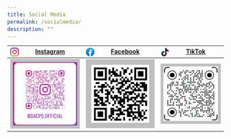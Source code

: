 ```yaml
---
title: Social Media
permalink: /socialmedia/
description: ""
---
```

| <img src="/images/instagram.png" style="width: 20px; height: 20px; float: left">&nbsp;<a href="https://www.instagram.com/sacps.official/">Instagram</a>| <img src="/images/facebookicon.png" style="width: 20px; height: 20px; float: left">&nbsp;<a href="https://www.facebook.com/SACPS.OFFICIAL2.0">Facebook</a> | <img src="/images/tiktok.png" style="width: 20px; height: 20px; float: left">&nbsp;<a href="https://www.tiktok.com/@sacps.official">TikTok</a> |
| -------- | -------- | -------- |
| ![](/images/Socialmedia/qrcode-ig.png) | ![](/images/Socialmedia/qrcode-fb.png) | ![](/images/Socialmedia/qrcode-tktk.png) |